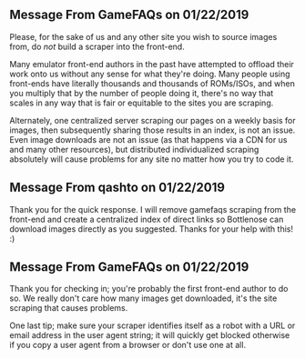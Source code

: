 ## Message From GameFAQs on 01/22/2019

Please, for the sake of us and any other site you wish to source images from, do _not_ build a scraper into the front-end.

Many emulator front-end authors in the past have attempted to offload their work onto us without any sense for what they're doing. Many people using front-ends have literally thousands and thousands of ROMs/ISOs, and when you multiply that by the number of people doing it, there's no way that scales in any way that is fair or equitable to the sites you are scraping.

Alternately, one centralized server scraping our pages on a weekly basis for images, then subsequently sharing those results in an index, is not an issue. Even image downloads are not an issue (as that happens via a CDN for us and many other resources), but distributed individualized scraping absolutely will cause problems for any site no matter how you try to code it.

## Message From qashto on 01/22/2019

Thank you for the quick response. I will remove gamefaqs scraping from the front-end and create a centralized index of direct links so Bottlenose can download images directly as you suggested. Thanks for your help with this! :)

## Message From GameFAQs on 01/22/2019

Thank you for checking in; you're probably the first front-end author to do so. We really don't care how many images get downloaded, it's the site scraping that causes problems.

One last tip; make sure your scraper identifies itself as a robot with a URL or email address in the user agent string; it will quickly get blocked otherwise if you copy a user agent from a browser or don't use one at all.
